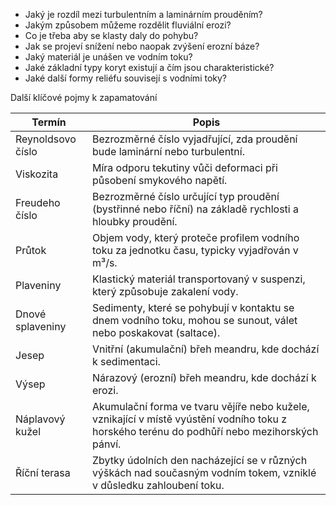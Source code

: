 
- Jaký je rozdíl mezi turbulentním a laminárním prouděním?
- Jakým způsobem můžeme rozdělit fluviální erozi?
- Co je třeba aby se klasty daly do pohybu?
- Jak se projeví snížení nebo naopak zvýšení erozní báze?
- Jaký materiál je unášen ve vodním toku?
- Jaké základní typy koryt existují a čím jsou charakteristické?
- Jaké další formy reliéfu souvisejí s vodními toky?


Další klíčové pojmy k zapamatování

| Termín              | Popis                                                                                                                                                                                                                   |
|---------------------|----------------------------------------------------------------------------------------------------------------------------------------------------------------------------------------------------------------------------|
| Reynoldsovo číslo   | Bezrozměrné číslo vyjadřující, zda proudění bude laminární nebo turbulentní.                                                                                                                                                |
| Viskozita           | Míra odporu tekutiny vůči deformaci při působení smykového napětí.                                                                                                                                                         |
| Freudeho číslo      | Bezrozměrné číslo určující typ proudění (bystřinné nebo říční) na základě rychlosti a hloubky proudění.                                                                                                                     |
| Průtok              | Objem vody, který proteče profilem vodního toku za jednotku času, typicky vyjadřován v m³/s.                                                                                                                                |
| Plaveniny           | Klastický materiál transportovaný v suspenzi, který způsobuje zakalení vody.                                                                                                                                               |
| Dnové splaveniny    | Sedimenty, které se pohybují v kontaktu se dnem vodního toku, mohou se sunout, válet nebo poskakovat (saltace).                                                                                                            |
| Jesep               | Vnitřní (akumulační) břeh meandru, kde dochází k sedimentaci.                                                                                                                                                              |
| Výsep               | Nárazový (erozní) břeh meandru, kde dochází k erozi.                                                                                                                                                                       |
| Náplavový kužel     | Akumulační forma ve tvaru vějíře nebo kužele, vznikající v místě vyústění vodního toku z horského terénu do podhůří nebo mezihorských pánví.                                                                               |
| Říční terasa        | Zbytky údolních den nacházející se v různých výškách nad současným vodním tokem, vzniklé v důsledku zahloubení toku.                                                                                                        |
